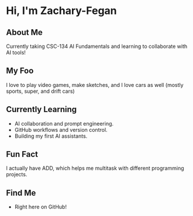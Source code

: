 # Hi, I'm Zachary-Fegan

## About Me
Currently taking CSC-134 AI Fundamentals and learning to collaborate with AI tools!

## My Foo
I love to play video games, make sketches, and I love cars as well (mostly sports, super, and drift cars)

## Currently Learning
- AI collaboration and prompt engineering.
- GitHub workflows and version control.
- Building my first AI assistants.

## Fun Fact
 I actually have ADD, which helps me multitask with different programming projects. 

## Find Me
- Right here on GitHub!
